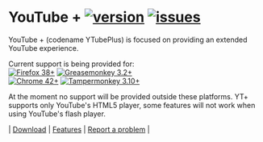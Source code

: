 YouTube + [![version](https://img.shields.io/github/release/Dekryptor/YTubePlus.svg)](https://github.com/Dekryptor/YTubePlus/releases/latest) [![issues](https://img.shields.io/github/issues/Dekryptor/YTubePlus.svg)](https://github.com/Dekryptor/YTubePlus/issues)
===========
YouTube + (codename YTubePlus) is focused on providing an extended YouTube experience.

Current support is being provided for:  
[![Firefox 38+](https://img.shields.io/badge/Firefox-38%2B-orange.svg)](https://www.mozilla.org/firefox)  [![Greasemonkey 3.2+](https://img.shields.io/badge/Greasemonkey-3.2%2B-yellow.svg)](http://www.greasespot.net/)  
[![Chrome  42+](https://img.shields.io/badge/Chrome-42%2B-blue.svg)](http://www.google.com/chrome/)  [![Tampermonkey 3.10+](https://img.shields.io/badge/Tampermonkey-3.10%2B-green.svg)](https://tampermonkey.net/)  

At the moment no support will be provided outside these platforms. YT+ supports only YouTube's HTML5 player, some features will not work when using YouTube's flash player.



| <a href="https://github.com/Dekryptor/YTubePlus/wiki/Download">Download</a> | <a href="https://github.com/Dekryptor/YTubePlus/wiki/Features">Features</a> | <a href="https://github.com/Dekryptor/YTubePlus/wiki/Report-a-problem">Report a problem</a> |
